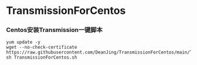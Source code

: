 # TransmissionForCentos
### Centos安装Transmission一键脚本


````shell
yum update -y
wget --no-check-certificate https://raw.githubusercontent.com/DeanJing/TransmissionForCentos/main/TransmissionForCentos.sh
sh TransmissionForCentos.sh
````
